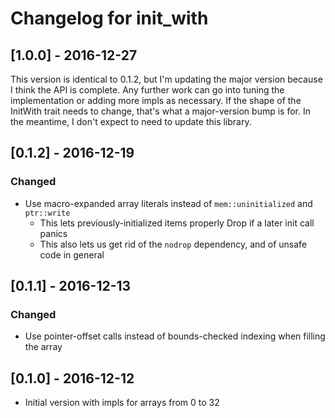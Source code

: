 # Changelog for init\_with

## [1.0.0] - 2016-12-27

This version is identical to 0.1.2, but I'm updating the major version because I think the API is
complete. Any further work can go into tuning the implementation or adding more impls as necessary.
If the shape of the InitWith trait needs to change, that's what a major-version bump is for. In the
meantime, I don't expect to need to update this library.

## [0.1.2] - 2016-12-19
### Changed
- Use macro-expanded array literals instead of `mem::uninitialized` and `ptr::write`
  - This lets previously-initialized items properly Drop if a later init call panics
  - This also lets us get rid of the `nodrop` dependency, and of unsafe code in general

## [0.1.1] - 2016-12-13
### Changed
- Use pointer-offset calls instead of bounds-checked indexing when filling the array

## [0.1.0] - 2016-12-12
- Initial version with impls for arrays from 0 to 32
